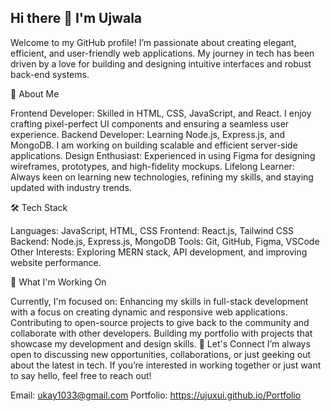 ## Hi there 👋 I'm Ujwala

Welcome to my GitHub profile! 
I’m passionate about creating elegant, efficient, and user-friendly web applications. My journey in tech has been driven by a love for building and designing intuitive interfaces and robust back-end systems.

🚀 About Me

Frontend Developer: Skilled in HTML, CSS, JavaScript, and React. I enjoy crafting pixel-perfect UI components and ensuring a seamless user experience.
Backend Developer: Learning Node.js, Express.js, and MongoDB. I am working on building scalable and efficient server-side applications.
Design Enthusiast: Experienced in using Figma for designing wireframes, prototypes, and high-fidelity mockups.
Lifelong Learner: Always keen on learning new technologies, refining my skills, and staying updated with industry trends.

🛠️ Tech Stack

Languages: JavaScript, HTML, CSS
Frontend: React.js, Tailwind CSS
Backend: Node.js, Express.js, MongoDB
Tools: Git, GitHub, Figma, VSCode
Other Interests: Exploring MERN stack, API development, and improving website performance.

💼 What I'm Working On

Currently, I'm focused on:
Enhancing my skills in full-stack development with a focus on creating dynamic and responsive web applications.
Contributing to open-source projects to give back to the community and collaborate with other developers.
Building my portfolio with projects that showcase my development and design skills.
🌱 Let's Connect
I’m always open to discussing new opportunities, collaborations, or just geeking out about the latest in tech. If you’re interested in working together or just want to say hello, feel free to reach out!

Email: ukay1033@gmail.com
Portfolio: https://ujuxui.github.io/Portfolio
